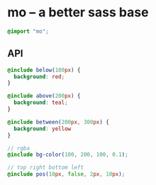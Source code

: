 mo – a better sass base
===============

```scss
@import "mo";
```


API
-----------


```scss
@include below(100px) {
  background: red;
}

@include above(200px) {
  background: teal;
}

@include between(200px, 300px) {
  background: yellow
}

// rgba
@include bg-color(100, 200, 100, 0.1);

// top right bottom left
@include pos(10px, false, 2px, 10px);
```